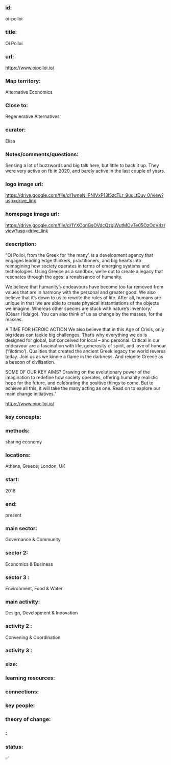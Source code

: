 ### id: 
  oi-polloi
### title: 
  Oi Polloi
### url: 
  https://www.oipolloi.io/
### Map territory: 
  Alternative Economics
### Close to: 
  Regenerative Alternatives
### curator: 
  Elisa
### Notes/comments/questions: 
  Sensing a lot of buzzwords and big talk here, but little to back it up. They were very active on fb in 2020, and barely active in the last couple of years.
### logo image url: 
  https://drive.google.com/file/d/1wneNIlPNIVxP13I5zcTLr_9uuLtDuy_0/view?usp=drive_link
### homepage image url: 
  https://drive.google.com/file/d/1YXOonGsOVdcQzglWutMOvTe05OzOdV4z/view?usp=drive_link
### description: 
  "Oi Polloi, from the Greek for ‘the many’, is a development agency that engages leading edge thinkers, practitioners, and big hearts into reimagining how society operates in terms of emerging systems and technologies. Using Greece as a sandbox, we’re out to create a legacy that resonates through the ages: a renaissance of humanity.

We believe that humanity’s endeavours have become too far removed from values that are in harmony with the personal and greater good. We also believe that it’s down to us to rewrite the rules of life. After all, humans are unique in that ‘we are able to create physical instantiations of the objects we imagine. Whereas other species are stuck with nature’s inventory.’ (César Hidalgo). You can also think of us as change by the masses, for the masses.

A TIME FOR HEROIC ACTION
We also believe that in this Age of Crisis, only big ideas can tackle big challenges. That’s why everything we do is designed for global, but conceived for local – and personal. Critical in our endeavour are a fascination with life, generosity of spirit, and love of honour (‘filotimo’). Qualities that created the ancient Greek legacy the world reveres today. Join us as we kindle a flame in the darkness. And reignite Greece as a beacon of civilisation.

SOME OF OUR KEY AIMS?
Drawing on the evolutionary power of the imagination to redefine how society operates, offering humanity realistic hope for the future, and celebrating the positive things to come. But to achieve all this, it will take the many acting as one. Read on to explore our main change initiatives."

https://www.oipolloi.io/
### key concepts: 
  
### methods: 
  sharing economy
### locations: 
  Athens, Greece; London, UK
### start: 
  2018
### end: 
  present
### main sector: 
  Governance & Community
### sector 2: 
  Economics & Business
### sector 3 : 
  Environment, Food & Water
### main activity: 
  Design, Development & Innovation
### activity 2 : 
  Convening & Coordination
### activity 3 : 
  
### size: 
  
### learning resources: 
  
### connections: 
  
### key people: 
  
### theory of change: 
  
### : 
  
### status: 
  ✅
